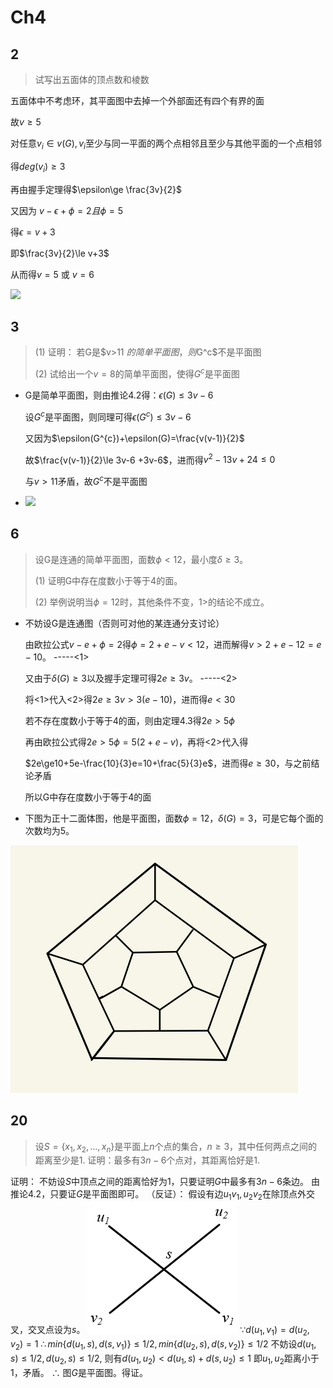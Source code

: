 # Ch4



## 2

> 试写出五面体的顶点数和棱数

五面体中不考虑环，其平面图中去掉一个外部面还有四个有界的面

故$v\ge5$

对任意$v_i\in v(G),v_i$至少与同一平面的两个点相邻且至少与其他平面的一个点相邻

得$deg(v_i)\ge 3$

再由握手定理得$\epsilon\ge \frac{3v}{2}$

又因为 $v-\epsilon+\phi=2且\phi=5$

得$\epsilon=v+3$

即$\frac{3v}{2}\le v+3$

从而得$v=5$ 或 $v=6$



![](/Users/sakura/USTC_Graph_Theory/homework/images/Ch4-2.png)



## 3

>(1) 证明： 若G是$v>11 $的简单平面图，则$G^c$不是平面图
>
>(2) 试给出一个$v = 8$的简单平面图，使得$G^c$是平面图

- G是简单平面图，则由推论4.2得：$\epsilon(G)\le3v-6$

  设$G^{c}$是平面图，则同理可得$\epsilon(G^{c})\le3v-6$

  又因为$\epsilon(G^{c})+\epsilon(G)=\frac{v(v-1)}{2}$

  故$\frac{v(v-1)}{2}\le 3v-6 +3v-6$，进而得$v^2-13v+24\le0$

  与$v>11$矛盾，故$G^{c}$不是平面图

- ![](/Users/sakura/USTC_Graph_Theory/homework/images/Ch4-3.png)





## 6

> 设G是连通的简单平面图，面数$\phi<12$，最小度$\delta \ge 3$。
>
> (1) 证明G中存在度数小于等于4的面。
>
> (2) 举例说明当$\phi=12$时，其他条件不变，1>的结论不成立。

* 不妨设G是连通图（否则可对他的某连通分支讨论）

  由欧拉公式$v-e+\phi=2$得$\phi=2+e-v <12$，进而解得$v>2+e-12=e-10$。     -----<1>

  又由于$\delta(G)\ge3$以及握手定理可得$2e\ge3v$。                                                                                -----<2>

  将<1>代入<2>得$2e\ge3v>3(e-10)$，进而得$e<30$

  若不存在度数小于等于4的面，则由定理4.3得$2e>5\phi$

  再由欧拉公式得$2e>5\phi=5(2+e-v)$，再将<2>代入得

  $2e\ge10+5e-\frac{10}{3}e=10+\frac{5}{3}e$，进而得$e\ge30$，与之前结论矛盾

  所以G中存在度数小于等于4的面

* 下图为正十二面体图，他是平面图，面数$\phi=12，\delta(G)=3$，可是它每个面的次数均为5。

<img src="./images/Ch4-6.png" style="zoom:50%;" />





## 20

> 设$S=\{x_{1}, x_{2}, ... , x_{n}\}$是平面上$n$个点的集合，$n\geq3$，其中任何两点之间的距离至少是1. 证明：最多有$3n-6$个点对，其距离恰好是1.

证明：
不妨设$S$中顶点之间的距离恰好为1，只要证明$G$中最多有$3n-6$条边。
由推论4.2，只要证$G$是平面图即可。
（反证）：
假设有边$u_1v_1, u_2v_2$在除顶点外交叉，交叉点设为$s$。
![Ch4-20-1](./images/Ch4-20-1.png)
$\because d(u_1, v_1)=d(u_2,v_2)=1$
$\therefore min\{d(u_1, s), d(s, v_1)\} \leq 1/2, min\{d(u_2, s), d(s, v_2)\} \leq 1/2$
不妨设$d(u_1, s) \leq 1/2, d(u_2, s) \leq 1/2$,
则有$d(u_1, u_2) < d(u_1, s)+d(s, u_2) \leq 1$
即$u_1, u_2$距离小于1，矛盾。
$\therefore$ 图$G$是平面图。得证。